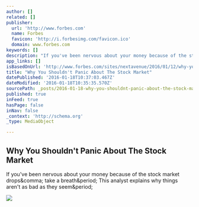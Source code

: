 ```yaml
---
author: []
related: []
publisher:
  url: 'http://www.forbes.com'
  name: Forbes
  favicon: 'http://i.forbesimg.com/favicon.ico'
  domain: www.forbes.com
keywords: []
description: "If you've been nervous about your money because of the stock market drops, take a breath. This analyst explains why things aren't as bad as they seem."
app_links: []
isBasedOnUrl: 'http://www.forbes.com/sites/nextavenue/2016/01/12/why-you-shouldnt-panic-about-the-stock-market/#2715e4857a0b452d74ff78d2'
title: "Why You Shouldn't Panic About The Stock Market"
datePublished: '2016-01-18T10:37:03.467Z'
dateModified: '2016-01-18T10:35:35.570Z'
sourcePath: _posts/2016-01-18-why-you-shouldnt-panic-about-the-stock-market.md
published: true
inFeed: true
hasPage: false
inNav: false
_context: 'http://schema.org'
_type: MediaObject

---
```

<article style=""><h1>Why You Shouldn't Panic About The Stock Market</h1><p>If you've been nervous about your money because of the stock market drops&amp;comma; take a breath&amp;period; This analyst explains why things aren't as bad as they seem&amp;period;</p><img src="http://images.forbes.com/media/assets/forbes_1200x1200.jpg" /></article>